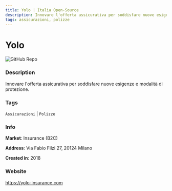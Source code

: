 ```yaml
---
title: Yolo | Italia Open-Source
description: Innovare l'offerta assicurativa per soddisfare nuove esigenze e modalità di protezione.
tags: assicurazioni, polizze
---
```

        

# Yolo

![GitHub Repo](https://img.shields.io/static/v1?label=category&message=companies&color=green)

### Description

Innovare l'offerta assicurativa per soddisfare nuove esigenze e modalità di protezione.

### Tags

`Assicurazioni` | `Polizze`

### Info

**Market**: Insurance (B2C)

**Address**: Via Fabio Filzi 27, 20124 Milano

**Created in**: 2018

### Website

https://yolo-insurance.com